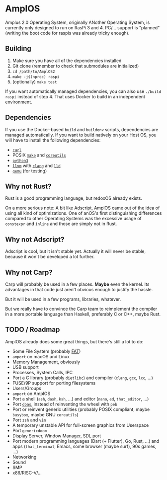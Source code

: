 # AmplOS
Amplus 2.0 Operating System, originally ANother Operating System, is currently
only designed to run on RasPi 3 and 4. PC/… support is "planned"
(writing the boot code for raspis was already tricky enough).

## Building
1. Make sure you have all of the dependencies installed
2. Git clone (remember to check that submodules are initialized)
3. `cd /path/to/AmplOS2`
4. `make -j$(nproc) raspi`
6. (optionally) `make test`

If you want automatically managed dependencies, you can also use `./build raspi`
instead of step 4. That uses Docker to build in an independent environment.

## Dependencies
If you use the Docker-based `build` and `buildenv` scripts, dependencies are
managed automatically. If you want to build natively on your Host OS, you will
have to install the following dependencies:
* [`curl`](https://curl.se)
* POSIX [`make`](https://www.gnu.org/software/make/) and
[`coreutils`](https://www.gnu.org/software/coreutils/)
* [`python3`](https://www.python.org)
* [`llvm`](https://llvm.org) with [`clang`](https://clang.llvm.org) and
[`lld`](https://lld.llvm.org)
* [`qemu`](https://www.qemu.org) (for testing)

## Why not Rust?
Rust is a good programming language, but redoxOS already exists.

On a more serious note: A bit like Adscript, AmplOS came out of the idea of
using all kind of optimizations. One of anOS's first distinguishing differences
compared to other Operating Systems was the excessive usage of `constexpr` and
`inline` and those are simply not in Rust.

## Why not Adscript?
Adscript is cool, but it isn't stable yet. Actually it will never be stable,
because it won't be developed a lot further.

## Why not Carp?
Carp will probably be used in a few places. **Maybe** even the kernel. Its
advantages in that code just aren't obvious enough to justify the hassle.

But it will be used in a few programs, libraries, whatever.

But we really have to convince the Carp team to reimplement the compiler in a
more portable language than Haskell, preferably C or C++, maybe Rust.

## TODO / Roadmap
AmplOS already does some great things, but there's still a lot to do:

* Some File System (probably [FAT](https://github.com/AmplOS2/ampfat))
* `amport` on macOS and Linux
* Memory Management, obviously
* USB support
* Processes, System Calls, IPC
* Port a C library (probably `dietlibc`) and
compiler (`clang`, `gcc`, `lcc`, ...)
* FUSE/9P support for porting filesystems
* Users/Groups
* `amport` on AmplOS
* Port a shell (`ash`, `dash`, `ksh`, ...) and
editor (`nano`, `ed`, `that_editor`, ...)
* Port [`doas`](https://github.com/AmplOS2/doas), instead of reinventing the
wheel with `peb`
* Port or reinvent generic utilities (probably POSIX compliant,
maybe `busybox`, maybe GNU `coreutils`)
* Port `zsh` and `vim`
* A temporary unstable API for full-screen graphics from Userspace
* Port `genericdoom`
* Display Server, Window Manager, SDL port
* Port modern programming languages (Dart (+ Flutter), Go, Rust, ...) and
apps (`that_terminal`, Emacs, some browser (maybe surf), 90s games, ...)
* Networking
* Sound
* SMP
* x86/RISC-V/...
